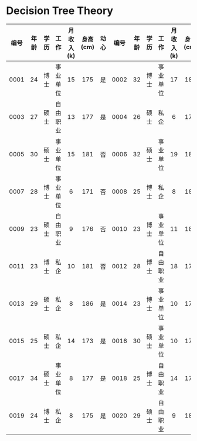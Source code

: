 # Decision Tree Theory

|编号|年龄|学历|工作|月收入(k)|身高(cm)|动心|编号|年龄|学历|工作|月收入(k)|身高(cm)|动心|
|:---:|:---:|:---:|:---:|:---:|:---:|:---:|:---:|:---:|:---:|:---:|:---:|:---:|:---:|
|0001|24|博士|事业单位|15|175|是|0002|32|博士|事业单位|17|184|否|
|0003|27|硕士|自由职业|13|177|是|0004|26|硕士|私企|6|171|是|
|0005|30|硕士|事业单位|15|181|否|0006|32|硕士|事业单位|19|185|是|
|0007|28|博士|事业单位|6|171|否|0008|25|博士|私企|8|183|否|
|0009|23|硕士|自由职业|9|176|否|0010|23|博士|事业单位|11|180|否|
|0011|23|博士|私企|10|181|否|0012|28|博士|自由职业|18|171|否|
|0013|29|硕士|私企|8|186|是|0014|23|博士|事业单位|10|178|否|
|0015|25|硕士|私企|14|173|是|0016|30|硕士|事业单位|10|176|否|
|0017|34|硕士|事业单位|8|177|是|0018|25|博士|自由职业|14|172|否|
|0019|24|博士|私企|8|175|是|0020|29|硕士|自由职业|9|181|否|

